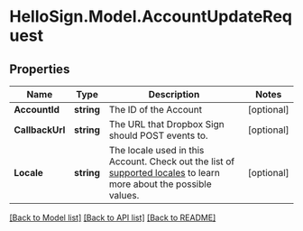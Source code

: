 # HelloSign.Model.AccountUpdateRequest

## Properties

Name | Type | Description | Notes
------------ | ------------- | ------------- | -------------
**AccountId** | **string** |  The ID of the Account  | [optional] 
**CallbackUrl** | **string** |  The URL that Dropbox Sign should POST events to.  | [optional] 
**Locale** | **string** |  The locale used in this Account. Check out the list of [supported locales](/api/reference/constants/#supported-locales) to learn more about the possible values.  | [optional] 

[[Back to Model list]](../README.md#documentation-for-models) [[Back to API list]](../README.md#documentation-for-api-endpoints) [[Back to README]](../README.md)

